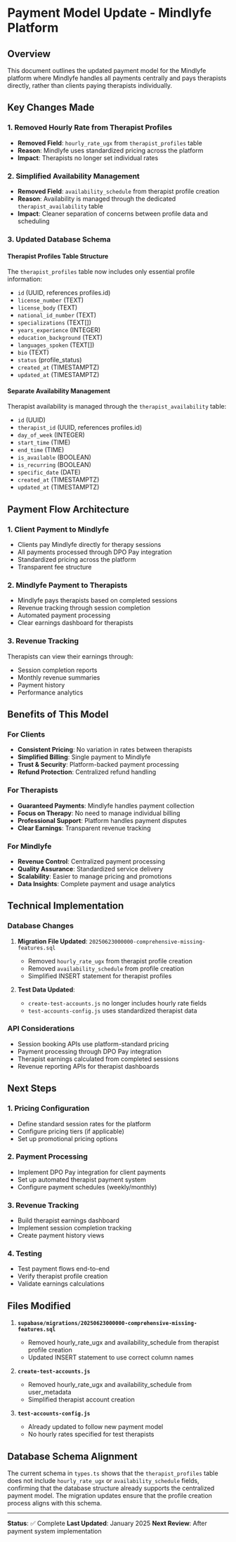 # Payment Model Update - Mindlyfe Platform

## Overview
This document outlines the updated payment model for the Mindlyfe platform where Mindlyfe handles all payments centrally and pays therapists directly, rather than clients paying therapists individually.

## Key Changes Made

### 1. Removed Hourly Rate from Therapist Profiles
- **Removed Field**: `hourly_rate_ugx` from `therapist_profiles` table
- **Reason**: Mindlyfe uses standardized pricing across the platform
- **Impact**: Therapists no longer set individual rates

### 2. Simplified Availability Management
- **Removed Field**: `availability_schedule` from therapist profile creation
- **Reason**: Availability is managed through the dedicated `therapist_availability` table
- **Impact**: Cleaner separation of concerns between profile data and scheduling

### 3. Updated Database Schema

#### Therapist Profiles Table Structure
The `therapist_profiles` table now includes only essential profile information:
- `id` (UUID, references profiles.id)
- `license_number` (TEXT)
- `license_body` (TEXT)
- `national_id_number` (TEXT)
- `specializations` (TEXT[])
- `years_experience` (INTEGER)
- `education_background` (TEXT)
- `languages_spoken` (TEXT[])
- `bio` (TEXT)
- `status` (profile_status)
- `created_at` (TIMESTAMPTZ)
- `updated_at` (TIMESTAMPTZ)

#### Separate Availability Management
Therapist availability is managed through the `therapist_availability` table:
- `id` (UUID)
- `therapist_id` (UUID, references profiles.id)
- `day_of_week` (INTEGER)
- `start_time` (TIME)
- `end_time` (TIME)
- `is_available` (BOOLEAN)
- `is_recurring` (BOOLEAN)
- `specific_date` (DATE)
- `created_at` (TIMESTAMPTZ)
- `updated_at` (TIMESTAMPTZ)

## Payment Flow Architecture

### 1. Client Payment to Mindlyfe
- Clients pay Mindlyfe directly for therapy sessions
- All payments processed through DPO Pay integration
- Standardized pricing across the platform
- Transparent fee structure

### 2. Mindlyfe Payment to Therapists
- Mindlyfe pays therapists based on completed sessions
- Revenue tracking through session completion
- Automated payment processing
- Clear earnings dashboard for therapists

### 3. Revenue Tracking
Therapists can view their earnings through:
- Session completion reports
- Monthly revenue summaries
- Payment history
- Performance analytics

## Benefits of This Model

### For Clients
- **Consistent Pricing**: No variation in rates between therapists
- **Simplified Billing**: Single payment to Mindlyfe
- **Trust & Security**: Platform-backed payment processing
- **Refund Protection**: Centralized refund handling

### For Therapists
- **Guaranteed Payments**: Mindlyfe handles payment collection
- **Focus on Therapy**: No need to manage individual billing
- **Professional Support**: Platform handles payment disputes
- **Clear Earnings**: Transparent revenue tracking

### For Mindlyfe
- **Revenue Control**: Centralized payment processing
- **Quality Assurance**: Standardized service delivery
- **Scalability**: Easier to manage pricing and promotions
- **Data Insights**: Complete payment and usage analytics

## Technical Implementation

### Database Changes
1. **Migration File Updated**: `20250623000000-comprehensive-missing-features.sql`
   - Removed `hourly_rate_ugx` from therapist profile creation
   - Removed `availability_schedule` from profile creation
   - Simplified INSERT statement for therapist profiles

2. **Test Data Updated**: 
   - `create-test-accounts.js` no longer includes hourly rate fields
   - `test-accounts-config.js` uses standardized therapist data

### API Considerations
- Session booking APIs use platform-standard pricing
- Payment processing through DPO Pay integration
- Therapist earnings calculated from completed sessions
- Revenue reporting APIs for therapist dashboards

## Next Steps

### 1. Pricing Configuration
- Define standard session rates for the platform
- Configure pricing tiers (if applicable)
- Set up promotional pricing options

### 2. Payment Processing
- Implement DPO Pay integration for client payments
- Set up automated therapist payment system
- Configure payment schedules (weekly/monthly)

### 3. Revenue Tracking
- Build therapist earnings dashboard
- Implement session completion tracking
- Create payment history views

### 4. Testing
- Test payment flows end-to-end
- Verify therapist profile creation
- Validate earnings calculations

## Files Modified

1. **`supabase/migrations/20250623000000-comprehensive-missing-features.sql`**
   - Removed hourly_rate_ugx and availability_schedule from therapist profile creation
   - Updated INSERT statement to use correct column names

2. **`create-test-accounts.js`**
   - Removed hourly_rate_ugx and availability_schedule from user_metadata
   - Simplified therapist account creation

3. **`test-accounts-config.js`**
   - Already updated to follow new payment model
   - No hourly rates specified for test therapists

## Database Schema Alignment

The current schema in `types.ts` shows that the `therapist_profiles` table does not include `hourly_rate_ugx` or `availability_schedule` fields, confirming that the database structure already supports the centralized payment model. The migration updates ensure that the profile creation process aligns with this schema.

---

**Status**: ✅ Complete
**Last Updated**: January 2025
**Next Review**: After payment system implementation